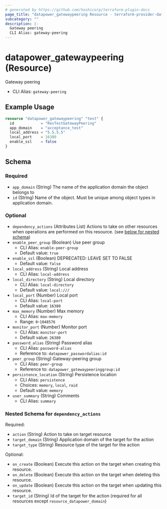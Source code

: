 ```yaml
---
# generated by https://github.com/hashicorp/terraform-plugin-docs
page_title: "datapower_gatewaypeering Resource - terraform-provider-datapower"
subcategory: ""
description: |-
  Gateway peering
  CLI Alias: gateway-peering
---
```


# datapower_gatewaypeering (Resource)

Gateway peering
  - CLI Alias: `gateway-peering`

## Example Usage

```terraform
resource "datapower_gatewaypeering" "test" {
  id            = "ResTestGatewayPeering"
  app_domain    = "acceptance_test"
  local_address = "5.5.5.5"
  local_port    = 16380
  enable_ssl    = false
}
```

<!-- schema generated by tfplugindocs -->
## Schema

### Required

- `app_domain` (String) The name of the application domain the object belongs to
- `id` (String) Name of the object. Must be unique among object types in application domain.

### Optional

- `dependency_actions` (Attributes List) Actions to take on other resources when operations are performed on this resource. (see [below for nested schema](#nestedatt--dependency_actions))
- `enable_peer_group` (Boolean) Use peer group
  - CLI Alias: `enable-peer-group`
  - Default value: `true`
- `enable_ssl` (Boolean) DEPRECATED: LEAVE SET TO FALSE
  - Default value: `false`
- `local_address` (String) Local address
  - CLI Alias: `local-address`
- `local_directory` (String) Local directory
  - CLI Alias: `local-directory`
  - Default value: `local:///`
- `local_port` (Number) Local port
  - CLI Alias: `local-port`
  - Default value: `16380`
- `max_memory` (Number) Max memory
  - CLI Alias: `max-memory`
  - Range: `0`-`1048576`
- `monitor_port` (Number) Monitor port
  - CLI Alias: `monitor-port`
  - Default value: `26380`
- `password_alias` (String) Password alias
  - CLI Alias: `password-alias`
  - Reference to: `datapower_passwordalias:id`
- `peer_group` (String) Gateway-peering group
  - CLI Alias: `peer-group`
  - Reference to: `datapower_gatewaypeeringgroup:id`
- `persistence_location` (String) Persistence location
  - CLI Alias: `persistence`
  - Choices: `memory`, `local`, `raid`
  - Default value: `memory`
- `user_summary` (String) Comments
  - CLI Alias: `summary`

<a id="nestedatt--dependency_actions"></a>
### Nested Schema for `dependency_actions`

Required:

- `action` (String) Action to take on target resource
- `target_domain` (String) Application domain of the target for the action
- `target_type` (String) Resource type of the target for the action

Optional:

- `on_create` (Boolean) Execute this action on the target when creating this resource.
- `on_delete` (Boolean) Execute this action on the target when deleting this resource.
- `on_update` (Boolean) Execute this action on the target when updating this resource.
- `target_id` (String) Id of the target for the action (required for all resources except `resource_datapower_domain`)
